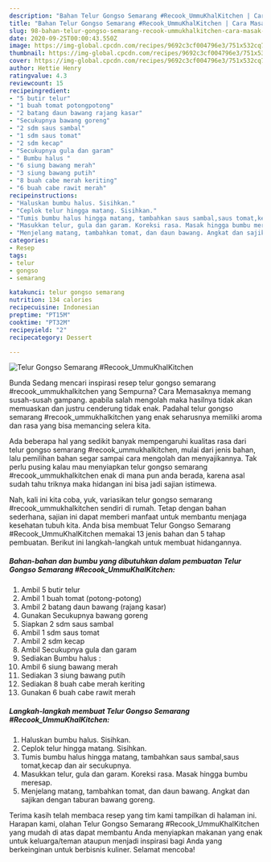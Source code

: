 ```yaml
---
description: "Bahan Telur Gongso Semarang #Recook_UmmuKhalKitchen | Cara Masak Telur Gongso Semarang #Recook_UmmuKhalKitchen Yang Enak Dan Mudah"
title: "Bahan Telur Gongso Semarang #Recook_UmmuKhalKitchen | Cara Masak Telur Gongso Semarang #Recook_UmmuKhalKitchen Yang Enak Dan Mudah"
slug: 98-bahan-telur-gongso-semarang-recook-ummukhalkitchen-cara-masak-telur-gongso-semarang-recook-ummukhalkitchen-yang-enak-dan-mudah
date: 2020-09-25T00:00:43.550Z
image: https://img-global.cpcdn.com/recipes/9692c3cf004796e3/751x532cq70/telur-gongso-semarang-recook_ummukhalkitchen-foto-resep-utama.jpg
thumbnail: https://img-global.cpcdn.com/recipes/9692c3cf004796e3/751x532cq70/telur-gongso-semarang-recook_ummukhalkitchen-foto-resep-utama.jpg
cover: https://img-global.cpcdn.com/recipes/9692c3cf004796e3/751x532cq70/telur-gongso-semarang-recook_ummukhalkitchen-foto-resep-utama.jpg
author: Hettie Henry
ratingvalue: 4.3
reviewcount: 15
recipeingredient:
- "5 butir telur"
- "1 buah tomat potongpotong"
- "2 batang daun bawang rajang kasar"
- "Secukupnya bawang goreng"
- "2 sdm saus sambal"
- "1 sdm saus tomat"
- "2 sdm kecap"
- "Secukupnya gula dan garam"
- " Bumbu halus "
- "6 siung bawang merah"
- "3 siung bawang putih"
- "8 buah cabe merah keriting"
- "6 buah cabe rawit merah"
recipeinstructions:
- "Haluskan bumbu halus. Sisihkan."
- "Ceplok telur hingga matang. Sisihkan."
- "Tumis bumbu halus hingga matang, tambahkan saus sambal,saus tomat,kecap dan air secukupnya."
- "Masukkan telur, gula dan garam. Koreksi rasa. Masak hingga bumbu meresap."
- "Menjelang matang, tambahkan tomat, dan daun bawang. Angkat dan sajikan dengan taburan bawang goreng."
categories:
- Resep
tags:
- telur
- gongso
- semarang

katakunci: telur gongso semarang 
nutrition: 134 calories
recipecuisine: Indonesian
preptime: "PT15M"
cooktime: "PT32M"
recipeyield: "2"
recipecategory: Dessert

---
```



![Telur Gongso Semarang #Recook_UmmuKhalKitchen](https://img-global.cpcdn.com/recipes/9692c3cf004796e3/751x532cq70/telur-gongso-semarang-recook_ummukhalkitchen-foto-resep-utama.jpg)

Bunda Sedang mencari inspirasi resep telur gongso semarang #recook_ummukhalkitchen yang Sempurna? Cara Memasaknya memang susah-susah gampang. apabila salah mengolah maka hasilnya tidak akan memuaskan dan justru cenderung tidak enak. Padahal telur gongso semarang #recook_ummukhalkitchen yang enak seharusnya memiliki aroma dan rasa yang bisa memancing selera kita.



Ada beberapa hal yang sedikit banyak mempengaruhi kualitas rasa dari telur gongso semarang #recook_ummukhalkitchen, mulai dari jenis bahan, lalu pemilihan bahan segar sampai cara mengolah dan menyajikannya. Tak perlu pusing kalau mau menyiapkan telur gongso semarang #recook_ummukhalkitchen enak di mana pun anda berada, karena asal sudah tahu triknya maka hidangan ini bisa jadi sajian istimewa.


Nah, kali ini kita coba, yuk, variasikan telur gongso semarang #recook_ummukhalkitchen sendiri di rumah. Tetap dengan bahan sederhana, sajian ini dapat memberi manfaat untuk membantu menjaga kesehatan tubuh kita. Anda bisa membuat Telur Gongso Semarang #Recook_UmmuKhalKitchen memakai 13 jenis bahan dan 5 tahap pembuatan. Berikut ini langkah-langkah untuk membuat hidangannya.

<!--inarticleads1-->

##### Bahan-bahan dan bumbu yang dibutuhkan dalam pembuatan Telur Gongso Semarang #Recook_UmmuKhalKitchen:

1. Ambil 5 butir telur
1. Ambil 1 buah tomat (potong-potong)
1. Ambil 2 batang daun bawang (rajang kasar)
1. Gunakan Secukupnya bawang goreng
1. Siapkan 2 sdm saus sambal
1. Ambil 1 sdm saus tomat
1. Ambil 2 sdm kecap
1. Ambil Secukupnya gula dan garam
1. Sediakan  Bumbu halus :
1. Ambil 6 siung bawang merah
1. Sediakan 3 siung bawang putih
1. Sediakan 8 buah cabe merah keriting
1. Gunakan 6 buah cabe rawit merah




<!--inarticleads2-->

##### Langkah-langkah membuat Telur Gongso Semarang #Recook_UmmuKhalKitchen:

1. Haluskan bumbu halus. Sisihkan.
1. Ceplok telur hingga matang. Sisihkan.
1. Tumis bumbu halus hingga matang, tambahkan saus sambal,saus tomat,kecap dan air secukupnya.
1. Masukkan telur, gula dan garam. Koreksi rasa. Masak hingga bumbu meresap.
1. Menjelang matang, tambahkan tomat, dan daun bawang. Angkat dan sajikan dengan taburan bawang goreng.




Terima kasih telah membaca resep yang tim kami tampilkan di halaman ini. Harapan kami, olahan Telur Gongso Semarang #Recook_UmmuKhalKitchen yang mudah di atas dapat membantu Anda menyiapkan makanan yang enak untuk keluarga/teman ataupun menjadi inspirasi bagi Anda yang berkeinginan untuk berbisnis kuliner. Selamat mencoba!
